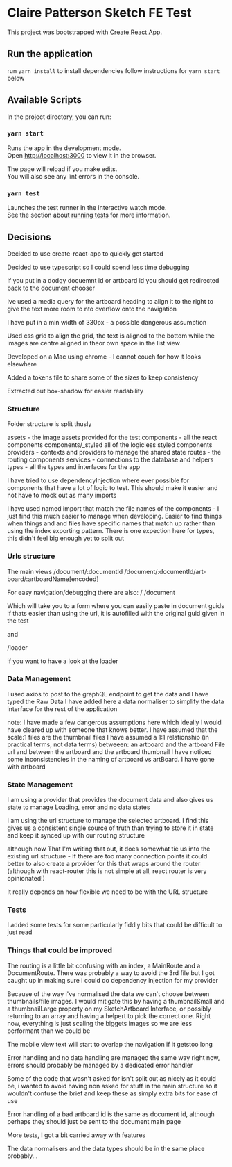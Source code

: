 # Claire Patterson Sketch FE Test

This project was bootstrapped with [Create React App](https://github.com/facebook/create-react-app).
## Run the application
 run `yarn install` to install dependencies
 follow instructions for `yarn start` below

## Available Scripts

In the project directory, you can run:

### `yarn start`

Runs the app in the development mode.\
Open [http://localhost:3000](http://localhost:3000) to view it in the browser.

The page will reload if you make edits.\
You will also see any lint errors in the console.

### `yarn test`

Launches the test runner in the interactive watch mode.\
See the section about [running tests](https://facebook.github.io/create-react-app/docs/running-tests) for more information.


## Decisions

Decided to use create-react-app to quickly get started

Decided to use typescript so I could spend less time debugging

If you put in a dodgy docuemnt id or artboard id you should get redirected back to the document chooser

Ive used a media query for the artboard heading to align it to the right to give the text more room to nto overflow onto the navigation

I have put in a min width of 330px - a possible dangerous assumption

Used css grid to align the grid, the text is aligned to the bottom while the images are centre aligned in theor own space in the list view

Developed on a Mac using chrome - I cannot couch for how it looks elsewhere

Added a tokens file to share some of the sizes to keep consistency

Extracted out box-shadow for easier readability

### Structure
Folder structure is split thusly

assets - the image assets provided for the test
components - all the react components
components/_styled all of the logicless styled components
providers - contexts and providers to manage the shared state
routes - the routing components
services - connections to the database and helpers
types - all the types and interfaces for the app

I have tried to use dependencyInjection where ever possible for components that have a lot of logic to test. This should make it easier and not have to mock out as many imports

I have used named import that match the file names of the components - I just find this much easier to manage when developing. Easier to find things when things and and files have specific names that match up rather than using the index exporting pattern. There is one expection here for types, this didn't feel big enough yet to split out

### Urls structure

The main views
/document/:documentId
/document/:documentId/art-board/:artboardName[encoded]

For easy navigation/debugging there are also:
/
/document

Which will take you to a form where you can easily paste in document guids if thats easier than using the url, it is autofilled with the original guid given in the test

and 

/loader

if you want to have a look at the loader 



### Data Management
I used axios to post to the graphQL endpoint to get the data and I have typed the Raw Data
I have added here a data normaliser to simplify the data interface for the rest of the application

note: I have made a few dangerous assumptions here which ideally I would have cleared up with someone that knows better.
I have assumed that the scale:1 files are the thumbnail files
I have assumed a 1:1 relationship  (in practical terms, not data terms) betweeen:
  an artboard and the artboard File url 
  and between the artboard and the artboard thumbnail
I have noticed some inconsistencies in the naming of artboard vs artBoard. I have gone with artboard

### State Management
I am using a provider that provides the document data and also gives us state to manage Loading, error and no data states

I am using the url structure to manage the selected artboard. I find this gives us a consistent single source of truth than trying to store it in state and keep it synced up with our routing structure

although now That I'm writing that out, it does somewhat tie us into the existing url structure - If there are too many connection points it could better to also create a provider for this that wraps around the router (although with react-router this is not simple at all, react router is very opinionated!)

It really depends on how flexible we need to be with the URL structure



### Tests

I added some tests for some particularly fiddly bits that could be difficult to just read

### Things that could be improved
The routing is a little bit confusing with an index, a MainRoute and a DocumentRoute. There was probably a way to avoid the 3rd file but I got caught up in making sure i could do dependency injection for my provider

Because of the way i've normalised the data we can't choose between thumbnails/file images. I would mitigate this by having a thumbnailSmall and a thumbnailLarge property on my SketchArtboard Interface, or possibly returning to an array and having a helpert to pick the correct one. Right now, everything is just scaling the biggets images so we are less performant than we could be

The mobile view text will start to overlap the navigation if it getstoo long

Error handling and no data handling are managed the same way right now, errors should probably be managed by a dedicated error handler

Some of the code that wasn't asked for isn't split out as nicely as it could be, i wanted to avoid having non asked for stuff in the main structure so it wouldn't confuse the brief and keep these as simply extra bits for ease of use

Error handling of a bad artboard id is the same as document id, although perhaps they should just be sent to the document main page

More tests, I got a bit carried away with features

The data normalisers and the data types should be in the same place probably...

